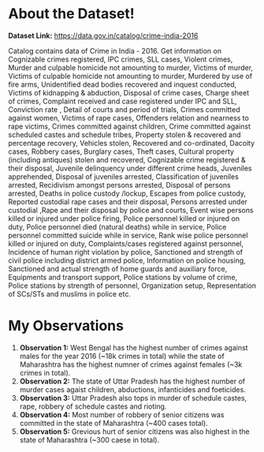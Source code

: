 # About the Dataset!

**Dataset Link:** https://data.gov.in/catalog/crime-india-2016

Catalog contains data of Crime in India - 2016. Get information on Cognizable crimes registered, IPC crimes, SLL cases, Violent crimes, Murder and culpable homicide not amounting to murder, Victims of murder, Victims of culpable homicide not amounting to murder, Murdered by use of fire arms, Unidentified dead bodies recovered and inquest conducted, Victims of kidnapping & abduction, Disposal of crime cases, Charge sheet of crimes, Complaint received and case registered under IPC and SLL, Conviction rate , Detail of courts and period of trials, Crimes committed against women, Victims of rape cases, Offenders relation and nearness to rape victims, Crimes committed against children, Crime committed against scheduled castes and schedule tribes, Property stolen & recovered and percentage recovery, Vehicles stolen, Recovered and co-ordinated, Dacoity cases, Robbery cases, Burglary cases, Theft cases, Cultural property (including antiques) stolen and recovered, Cognizable crime registered & their disposal, Juvenile delinquency under different crime heads, Juveniles apprehended, Disposal of juveniles arrested, Classification of juveniles arrested, Recidivism amongst persons arrested, Disposal of persons arrested, Deaths in police custody /lockup, Escapes from police custody, Reported custodial rape cases and their disposal, Persons arrested under custodial ,Rape and their disposal by police and courts, Event wise persons killed or injured under police firing, Police personnel killed or injured on duty, Police personnel died (natural deaths) while in service, Police personnel committed suicide while in service, Rank wise police personnel killed or injured on duty, Complaints/cases registered against personnel, Incidence of human right violation by police, Sanctioned and strength of civil police including district armed police, Information on police housing, Sanctioned and actual strength of home guards and auxiliary force, Equipments and transport support, Police stations by volume of crime, Police stations by strength of personnel, Organization setup, Representation of SCs/STs and muslims in police etc.

# My Observations

1. **Observation 1:** West Bengal has the highest number of crimes against males for the year 2016 (~18k crimes in total) while the state of Maharashtra has the highest numner of crimes against females (~3k crimes in total).
2. **Observation 2:** The state of Uttar Pradesh has the highest number of murder cases agaist children, abductions, infanticides and foeticides.
3. **Observation 3:** Uttar Pradesh also tops in murder of schedule castes, rape, robbery of schedule castes and rioting.
4. **Observation 4:** Most number of robbery of senior citizens was committed in the state of Maharashtra (~400 cases total).
5. **Observation 5:** Grevious hurt of senior citizens was also highest in the state of Maharashtra (~300 caese in total).
